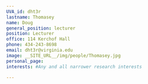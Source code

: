 ```yaml
---
UVA_id: dht3r
lastname: Thomasey
name: Doug
general_position: lecturer
position: Lecturer
office: 114 Kerchof Hall
phone: 434-243-8698
email: dht3r@virginia.edu
image: __SITE_URL__/img/people/Thomasey.jpg
personal_page:
interests: #Any and all narrower research interests

---
```

